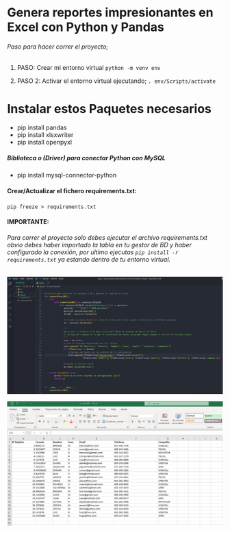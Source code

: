 # Genera reportes impresionantes en Excel con Python y Pandas

###### Paso para hacer correr el proyecto;

1. PASO: Crear mi entorno virtual
   `python -m venv env `

2. PASO 2: Activar el entorno virtual ejecutando;
   `. env/Scripts/activate`

# Instalar estos Paquetes necesarios

- pip install pandas
- pip install xlsxwriter
- pip install openpyxl

##### Biblioteca o (Driver) para conectar Python con MySQL

- pip install mysql-connector-python

#### Crear/Actualizar el fichero requirements.txt:

`pip freeze > requirements.txt`

#### IMPORTANTE:

###### Para correr el proyecto solo debes ejecutar el archivo requirements.txt obvio debes haber importado la tabla en tu gestor de BD y haber configurado la conexión, por ultimo ejecutas `pip install -r requirements.txt` ya estando dentro de tu entorno virtual.

![](https://raw.githubusercontent.com/urian121/imagenes-proyectos-github/master/portada_excel_panda_2.PNG)

![](https://raw.githubusercontent.com/urian121/imagenes-proyectos-github/master/portada_excel_con_python_panda.png)
